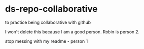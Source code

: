 # ds-repo-collaborative
to practice being collaborative with github

I won't delete this because I am a good person. 
Robin is person 2.  

stop messing with my readme - person 1